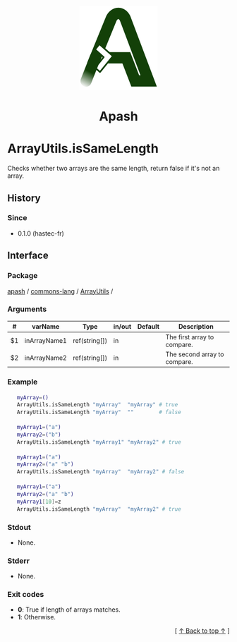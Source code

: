 
<div align='center' id='apash-top'>
  <a href='https://github.com/hastec-fr/apash'>
    <img alt='apash-logo' src='../../../../../../assets/apash-logo.svg'/>
  </a>

  # Apash
</div>


# ArrayUtils.isSameLength
Checks whether two arrays are the same length, return false if it's not an array.

## History
### Since
  * 0.1.0 (hastec-fr)

## Interface
### Package
<!-- apash.packageBegin -->
[apash](../../../apash.md) / [commons-lang](../../commons-lang.md) / [ArrayUtils](../ArrayUtils.md) / 
<!-- apash.packageEnd -->

### Arguments
 | #      | varName        | Type          | in/out   | Default    | Description                          |
 |--------|----------------|---------------|----------|------------|--------------------------------------|
 | $1     | inArrayName1   | ref(string[]) | in       |            | The first array to compare.          |
 | $2     | inArrayName2   | ref(string[]) | in       |            | The second array to compare.         |

### Example
 ```bash
    myArray=()
    ArrayUtils.isSameLength "myArray"  "myArray" # true
    ArrayUtils.isSameLength "myArray"  ""        # false

    myArray1=("a")
    myArray2=("b")
    ArrayUtils.isSameLength "myArray1" "myArray2" # true

    myArray1=("a")
    myArray2=("a" "b")
    ArrayUtils.isSameLength "myArray"  "myArray2" # false

    myArray1=("a")
    myArray2=("a" "b")
    myArray1[10]=z
    ArrayUtils.isSameLength "myArray"  "myArray2" # true
 ```

### Stdout
  * None.
### Stderr
  * None.

### Exit codes
  * **0**: True if length of arrays matches.
  * **1**: Otherwise.

  <div align='right'>[ <a href='#apash-top'>↑ Back to top ↑</a> ]</div>

